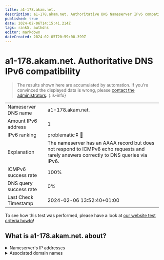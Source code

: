```yaml
---
title: a1-178.akam.net.
description: a1-178.akam.net. Authoritative DNS Nameserver IPv6 compatibility
published: true
date: 2024-02-06T14:15:41.214Z
tags: rank5, authdns
editor: markdown
dateCreated: 2024-02-05T20:59:00.399Z
---
```


# a1-178.akam.net. Authoritative DNS IPv6 compatibility

> The results shown here are accumulated by automation. If you're convinced the displayed data is wrong, please [contact the administrators](/howto/chat). 
{.is-info}




|   |   |
| - | - |
| Nameserver DNS name | a1-178.akam.net.
| Amount IPv6 address | 1
| IPv6 ranking | problematic :arrow_double_down: [🔗](/howto/ranking) |
| Explanation | The nameserver has an AAAA record but does not respond to ICMPv6 echo requests and rarely answers correctly to DNS queries via IPv6. |
| ICMPv6 success rate | 100%|
| DNS query success rate | 0% |
| Last Check Timestamp | 2024-02-06 13:52:40+01:00 |

To see how this test was performed, please have a look at [our website test criteria howto](/howto/testcriteria/authdns)!


## What is a1-178.akam.net. about?




<details>
<summary>Nameserver's IP addresses</summary>

2600:1401:2::b2

</details>



<details>
<summary>Associated domain names</summary>

www.genentech.com

www.roche.com

</details>
